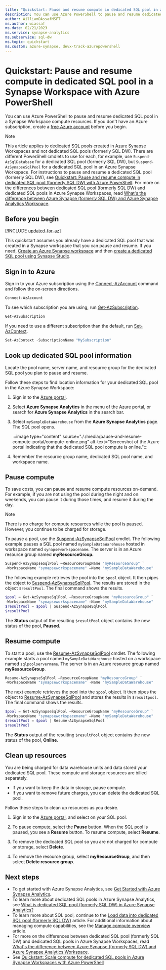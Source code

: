 ```yaml
---
title: "Quickstart: Pause and resume compute in dedicated SQL pool in a Synapse Workspace with Azure PowerShell"
description: You can use Azure PowerShell to pause and resume dedicated SQL pool compute resources in an Azure Synapse Workspace.
author: WilliamDAssafMSFT
ms.author: wiassaf
ms.date: 02/21/2023
ms.service: synapse-analytics
ms.subservice: sql-dw
ms.topic: quickstart
ms.custom: azure-synapse, devx-track-azurepowershell
---
```


# Quickstart: Pause and resume compute in dedicated SQL pool in a Synapse Workspace with Azure PowerShell

You can use Azure PowerShell to pause and resume dedicated SQL pool in a Synapse Workspace compute resources.
If you don't have an Azure subscription, create a [free Azure account](https://azure.microsoft.com/free/) before you begin.

> [!NOTE]  
> This article applies to dedicated SQL pools created in Azure Synapse Workspaces and not dedicated SQL pools (formerly SQL DW). There are different PowerShell cmdlets to use for each, for example, use `Suspend-AzSqlDatabase` for a dedicated SQL pool (formerly SQL DW), but `Suspend-AzSynapseSqlPool` for a dedicated SQL pool in an Azure Synapse Workspace. For instructions to pause and resume a dedicated SQL pool (formerly SQL DW), see [Quickstart: Pause and resume compute in dedicated SQL pool (formerly SQL DW) with Azure PowerShell](pause-and-resume-compute-powershell.md).
> For more on the differences between dedicated SQL pool (formerly SQL DW) and dedicated SQL pools in Azure Synapse Workspaces, read [What's the difference between Azure Synapse (formerly SQL DW) and Azure Synapse Analytics Workspace](https://techcommunity.microsoft.com/t5/azure-synapse-analytics-blog/what-s-the-difference-between-azure-synapse-formerly-sql-dw-and/ba-p/3597772). 

## Before you begin

[!INCLUDE [updated-for-az](../../../includes/updated-for-az.md)]

This quickstart assumes you already have a dedicated SQL pool that was created in a Synapse workspace that you can pause and resume. If you need, [Create an Azure Synapse workspace](../quickstart-create-workspace.md) and then [create a dedicated SQL pool using Synapse Studio](../quickstart-create-sql-pool-studio.md).

## Sign in to Azure

Sign in to your Azure subscription using the [Connect-AzAccount](/powershell/module/az.accounts/connect-azaccount?toc=/azure/synapse-analytics/sql-data-warehouse/toc.json&bc=/azure/synapse-analytics/sql-data-warehouse/breadcrumb/toc.json) command and follow the on-screen directions.

```powershell
Connect-AzAccount
```

To see which subscription you are using, run [Get-AzSubscription](/powershell/module/az.accounts/get-azsubscription?toc=/azure/synapse-analytics/sql-data-warehouse/toc.json&bc=/azure/synapse-analytics/sql-data-warehouse/breadcrumb/toc.json).

```powershell
Get-AzSubscription
```

If you need to use a different subscription than the default, run [Set-AzContext](/powershell/module/az.accounts/set-azcontext?toc=/azure/synapse-analytics/sql-data-warehouse/toc.json&bc=/azure/synapse-analytics/sql-data-warehouse/breadcrumb/toc.json).

```powershell
Set-AzContext -SubscriptionName "MySubscription"
```

## Look up dedicated SQL pool information

Locate the pool name, server name, and resource group for the dedicated SQL pool you plan to pause and resume.

Follow these steps to find location information for your dedicated SQL pool in the Azure Synapse Workspace:

1. Sign in to the [Azure portal](https://portal.azure.com/).
1. Select **Azure Synapse Analytics** in the menu of the Azure portal, or search for **Azure Synapse Analytics** in the search bar.
1. Select `mySampleDataWarehouse` from the **Azure Synapse Analytics** page. The SQL pool opens.

    :::image type="content" source="././media/pause-and-resume-compute-portal/compute-online.png" alt-text="Screenshot of the Azure portal indicating that the dedicated SQL pool compute is online.":::

1. Remember the resource group name, dedicated SQL pool name, and workspace name. 

## Pause compute

To save costs, you can pause and resume compute resources on-demand. For example, if you are not using the pool during the night and on weekends, you can pause it during those times, and resume it during the day.

> [!NOTE]  
> There is no charge for compute resources while the pool is paused. However, you continue to be charged for storage.

To pause a pool, use the [Suspend-AzSynapseSqlPool](/powershell/module/az.synapse/suspend-azsynapsesqlpool?toc.json&bc=/azure/synapse-analytics/sql-data-warehouse/breadcrumb/toc.json) cmdlet. The following example pauses a SQL pool named `mySampleDataWarehouse` hosted in workspace named `synapseworkspacename`. The server is in an Azure resource group named **myResourceGroup**.

```powershell
Suspend-AzSynapseSqlPool –ResourceGroupName "myResourceGroup" `
-WorkspaceName "synapseworkspacename" –Name "mySampleDataWarehouse"
```

The following example retrieves the pool into the `$pool` object. It then pipes the object to [Suspend-AzSynapseSqlPool](/powershell/module/az.synapse/suspend-azsynapsesqlpool?toc.json&bc=/azure/synapse-analytics/sql-data-warehouse/breadcrumb/toc.json). The results are stored in the object `$resultPool`. The final command shows the results.

```powershell
$pool = Get-AzSynapseSqlPool –ResourceGroupName "myResourceGroup" `
-WorkspaceName "synapseworkspacename" –Name "mySampleDataWarehouse"
$resultPool = $pool | Suspend-AzSynapseSqlPool
$resultPool
```

The **Status** output of the resulting `$resultPool` object contains the new status of the pool, **Paused**.

## Resume compute

To start a pool, use the [Resume-AzSynapseSqlPool](/powershell/module/az.synapse/resume-AzSynapseSqlPool?toc.json&bc=/azure/synapse-analytics/sql-data-warehouse/breadcrumb/toc.json) cmdlet. The following example starts a pool named `mySampleDataWarehouse` hosted on a workspace named `sqlpoolservername`. The server is in an Azure resource group named **myResourceGroup**.

```powershell
Resume-AzSynapseSqlPool –ResourceGroupName "myResourceGroup" `
-WorkspaceName "synapseworkspacename" -Name "mySampleDataWarehouse"
```

The next example retrieves the pool into the `$pool` object. It then pipes the object to [Resume-AzSynapseSqlPool](/powershell/module/az.synapse/resume-AzSynapseSqlPool?toc=/azure/synapse-analytics/sql-data-warehouse/toc.json&bc=/azure/synapse-analytics/sql-data-warehouse/breadcrumb/toc.json) and stores the results in `$resultpool`. The final command shows the results.

```powershell
$pool = Get-AzSynapseSqlPool –ResourceGroupName "myResourceGroup" `
-WorkspaceName "synapseworkspacename" –Name "mySampleDataWarehouse"
$resultPool = $pool | Resume-AzSynapseSqlPool
$resultPool
```

The **Status** output of the resulting `$resultPool` object contains the new status of the pool, **Online**.

## Clean up resources

You are being charged for data warehouse units and data stored your dedicated SQL pool. These compute and storage resources are billed separately.

- If you want to keep the data in storage, pause compute.
- If you want to remove future charges, you can delete the dedicated SQL pool.

Follow these steps to clean up resources as you desire.

1. Sign in to the [Azure portal](https://portal.azure.com), and select on your SQL pool.

1. To pause compute, select the **Pause** button. When the SQL pool is paused, you see a **Resume** button.  To resume compute, select **Resume**.

1. To remove the dedicated SQL pool so you are not charged for compute or storage, select **Delete**.

1. To remove the resource group, select **myResourceGroup**, and then select **Delete resource group**.

## Next steps

- To get started with Azure Synapse Analytics, see [Get Started with Azure Synapse Analytics](../get-started.md).
- To learn more about dedicated SQL pools in Azure Synapse Analytics, see [What is dedicated SQL pool (formerly SQL DW) in Azure Synapse Analytics?](sql-data-warehouse-overview-what-is.md)
- To learn more about SQL pool, continue to the [Load data into dedicated SQL pool (formerly SQL DW)](./load-data-from-azure-blob-storage-using-copy.md) article. For additional information about managing compute capabilities, see the [Manage compute overview](sql-data-warehouse-manage-compute-overview.md) article.
- For more on the differences between dedicated SQL pool (formerly SQL DW) and dedicated SQL pools in Azure Synapse Workspaces, read [What's the difference between Azure Synapse (formerly SQL DW) and Azure Synapse Analytics Workspace](https://techcommunity.microsoft.com/t5/azure-synapse-analytics-blog/what-s-the-difference-between-azure-synapse-formerly-sql-dw-and/ba-p/3597772).
- See [Quickstart: Scale compute for dedicated SQL pools in Azure Synapse Workspaces with Azure PowerShell](quickstart-scale-compute-workspace-powershell.md)
